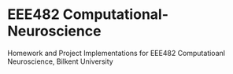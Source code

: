 # EEE482 Computational-Neuroscience
 Homework and Project Implementations for EEE482 Computatioanl Neuroscience, Bilkent University

